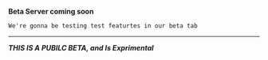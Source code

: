 **Beta Server coming soon**

```We're gonna be testing test featurtes in our beta tab```

<hr>

***THIS IS A PUBILC BETA, and Is Exprimental***
